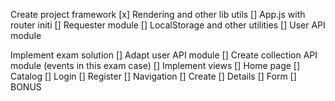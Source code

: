 Create project framework
[x] Rendering and other lib utils
[] App.js with router initi
[] Requester module
[] LocalStorage and other utilities
[] User API module

Implement exam solution
[] Adapt user API module
[] Create collection API module (events in this exam case)
[] Implement views
    [] Home page
    [] Catalog
    [] Login
    [] Register
    [] Navigation
    [] Create
    [] Details
    [] Form
    [] BONUS
